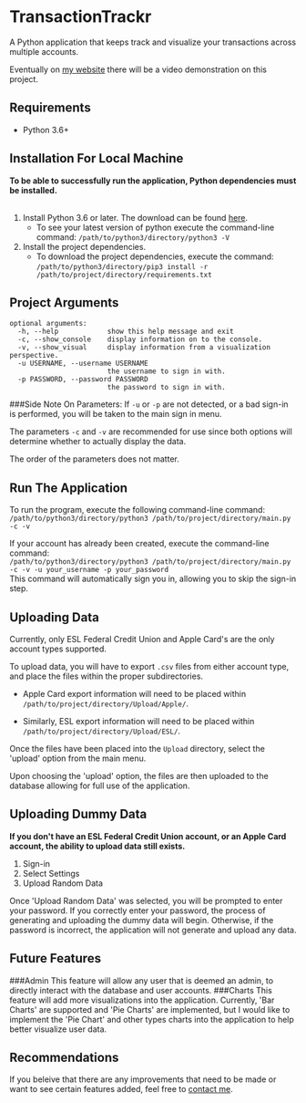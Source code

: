 # TransactionTrackr
A Python application that keeps track and visualize your transactions across multiple accounts.

Eventually on <a href="https://www.samueltregea.com/projects/" target="_blank">my website</a> there will be a video demonstration
on this project.
## Requirements
<ul>
    <li>Python 3.6+</li>
</ul>

## Installation For Local Machine
<strong>To be able to successfully run the application, Python dependencies must be installed.</strong>
<br><br>
1. Install Python 3.6 or later. The download can be found <a href="https://www.python.org/downloads/" target="_blank">here</a>.
   * To see your latest version of python execute the command-line command: `/path/to/python3/directory/python3 -V`
2. Install the project dependencies.
   * To download the project dependencies, execute the command: `/path/to/python3/directory/pip3 install -r /path/to/project/directory/requirements.txt`

## Project Arguments
```
optional arguments:
  -h, --help            show this help message and exit
  -c, --show_console    display information on to the console.
  -v, --show_visual     display information from a visualization perspective.
  -u USERNAME, --username USERNAME
                        the username to sign in with.
  -p PASSWORD, --password PASSWORD
                        the password to sign in with.
```
###Side Note On Parameters: 
If `-u` or `-p` are not detected, or a bad sign-in is performed, you will be taken to the main sign in menu.

The parameters `-c` and `-v` are recommended for use since both options will determine whether to actually display the data.

The order of the parameters does not matter.

## Run The Application
To run the program, execute the following command-line command:
`/path/to/python3/directory/python3 /path/to/project/directory/main.py -c -v`

If your account has already been created, execute the command-line command:<br>
`/path/to/python3/directory/python3 /path/to/project/directory/main.py -c -v -u your_username -p your_password`<br>
This command will automatically sign you in, allowing you to skip the sign-in step.

## Uploading Data
Currently, only ESL Federal Credit Union and Apple Card's are the only account types supported.

To upload data, you will have to export `.csv` files from either account type, and place the files within the proper subdirectories.

- Apple Card export information will need to be placed within `/path/to/project/directory/Upload/Apple/`.

- Similarly, ESL export information will need to be placed within `/path/to/project/directory/Upload/ESL/`.

Once the files have been placed into the `Upload` directory, select the 'upload' option from the main menu. 

Upon choosing the 'upload' option, the files are then uploaded to the database allowing for full use of the application.

## Uploading Dummy Data
<strong>If you don't have an ESL Federal Credit Union account, or an Apple Card account, the ability to upload data still exists.</strong>


1. Sign-in
2. Select Settings
3. Upload Random Data

Once 'Upload Random Data' was selected, you will be prompted to enter your password.
If you correctly enter your password, the process of generating and uploading the dummy data will begin.
Otherwise, if the password is incorrect, the application will not generate and upload any data.

## Future Features
###Admin
This feature will allow any user that is deemed an admin, to directly interact with the database and user accounts.
###Charts
This feature will add more visualizations into the application. Currently, 'Bar Charts' are supported and 'Pie Charts' are implemented,
but I would like to implement the 'Pie Chart' and other types charts into the application to help better visualize user data.

## Recommendations
If you beleive that there are any improvements that need to be made or want to see certain features added, feel free to <a href="https://samueltregea.com/contact/" target="_blank"> contact me</a>.
